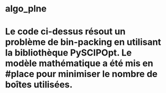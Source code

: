 # algo_plne
# Le code ci-dessus résout un problème de bin-packing en utilisant la bibliothèque PySCIPOpt. Le modèle mathématique a été mis en #place pour minimiser le nombre de boîtes utilisées.
